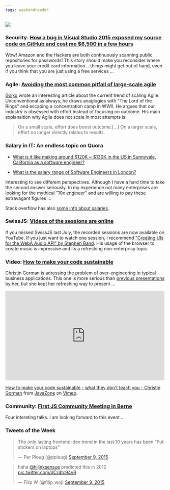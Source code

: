 ```yaml
---
tags: weekendreader
---
```

<img class="jb-main-img" src="https://lh3.googleusercontent.com/-eFzqwigPoyo/VfX-8hoHLRI/AAAAAAAACZE/FqabFVFMMi8/s1152-Ic42/WR37.png">

### Security: [How a bug in Visual Studio 2015 exposed my source code on GitHub and cost me $6,500 in a few hours](https://www.humankode.com/security/how-a-bug-in-visual-studio-2015-exposed-my-source-code-on-github-and-cost-me-6500-in-a-few-hours)

Wow! Amazon and the Hackers are both continuously scanning public repositories for passwords! 
This story should make you reconsider where you leave your credit card information... things might get out of hand, even if you think that you are just using a free services ...

### Agile: [Avoiding the most common pitfall of large-scale agile](http://us2.campaign-archive2.com/?u=abe09ce689751513abf6f095f&id=96b4eb0c7d)
[Gojko](http://gojko.net/) wrote an interesting article about the current trend of scaling Agile. Unconventional as always, he draws anaglogies with "The Lord of the Rings" and escaping a concentration camp in WWII.
He argues that our industry is obsessed with effort instead of focusing on outcome.
His main explanaition why Agile does not scale in most attempts is:

> On a small scale, effort does boost outcome.[...] On a larger scale, effort no longer directly relates to results.


### Salary in IT: An endless topic on Quora

- [What is it like making around \$120K ~ $130K in the US in Sunnyvale, California as a software engineer?](http://qr.ae/RHfg0O)

- [What is the salary range of Software Engineers in London?](http://qr.ae/RHfbZ1)

Interesting to see different perspectives. Although I have a hard time to take the second answer seriously. In my experience not many enterprises are looking for the mythical "10x engineer" and are willing to pay these extravagant figures ...

Stack overflow has also [some info about salaries](http://stackoverflow.com/research/developer-survey-2015#work-complang).


### SwissJS: [Videos of the sessions are online](https://www.youtube.com/channel/UCazY0-FMbyK5xwn-lFbfkpw)

If you missed SwissJS last July, the recorded sessions are now available on YouTube.
If you just want to watch one session, I recommend ["Creating UIs for the WebA Audio API" by Stephen Band](https://www.youtube.com/watch?v=tSThM9Aw8ps). His usage of the browser to create music is impressive and its a refreshing non-enterprisy topic.


### Video: [How to make your code sustainable](https://vimeo.com/138774243)

Christin Gorman is adressing the problem of over-engineering in typical business applications. This one is more serious than [previous presentations](https://vimeo.com/28885655) by her, but she kept her refreshing way to present ...

<iframe src="https://player.vimeo.com/video/138774243" width="500" height="281" frameborder="0" webkitallowfullscreen mozallowfullscreen allowfullscreen></iframe> <p><a href="https://vimeo.com/138774243">How to make your code sustainable - what they don&#039;t teach you - Christin Gorman</a> from <a href="https://vimeo.com/javazone">JavaZone</a> on <a href="https://vimeo.com">Vimeo</a>.</p>

### Community: [First JS Community Meeting in Berne](http://techup.ch/2136/barner-js-talks)

Four intereting talks. I am looking forward to this event ...

### Tweets of the Week

<blockquote class="twitter-tweet" lang="en"><p lang="en" dir="ltr">The only lasting frontend-dev trend in the last 10 years has been “Put stickers on laptops&quot;</p>&mdash; Per Ploug (@pploug) <a href="https://twitter.com/pploug/status/641593974491324417">September 9, 2015</a></blockquote>
<script async src="//platform.twitter.com/widgets.js" charset="utf-8"></script>


<blockquote class="twitter-tweet" lang="en"><p lang="en" dir="ltr">haha <a href="https://twitter.com/hijinksensue">@hijinksensue</a> predicted this in 2012 <a href="http://t.co/dCr4tc94vR">pic.twitter.com/dCr4tc94vR</a></p>&mdash; Filip W (@filip_woj) <a href="https://twitter.com/filip_woj/status/641681974059495424">September 9, 2015</a></blockquote>
<script async src="//platform.twitter.com/widgets.js" charset="utf-8"></script>